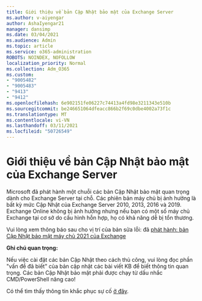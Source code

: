 ```yaml
---
title: Giới thiệu về bản Cập Nhật bảo mật của Exchange Server
ms.author: v-aiyengar
author: AshaIyengar21
manager: dansimp
ms.date: 03/04/2021
ms.audience: Admin
ms.topic: article
ms.service: o365-administration
ROBOTS: NOINDEX, NOFOLLOW
localization_priority: Normal
ms.collection: Adm_O365
ms.custom:
- "9005482"
- "9005483"
- "9413"
- "9412"
ms.openlocfilehash: 6e902151fe06227c74413a4fd98e3211343e510b
ms.sourcegitcommit: be246651064dfeacc866b2f69c0dbe4002a73f1c
ms.translationtype: MT
ms.contentlocale: vi-VN
ms.lasthandoff: 03/11/2021
ms.locfileid: "50726549"
---
```

# <a name="about-exchange-server-security-updates"></a>Giới thiệu về bản Cập Nhật bảo mật của Exchange Server

Microsoft đã phát hành một chuỗi các bản Cập Nhật bảo mật quan trọng dành cho Exchange Server tại chỗ. Các phiên bản máy chủ bị ảnh hưởng là bất kỳ mức Cập Nhật của Exchange Server 2010, 2013, 2016 và 2019. Exchange Online không bị ảnh hưởng nhưng nếu bạn có một số máy chủ Exchange tại cơ sở do cấu hình hỗn hợp, họ có khả năng dễ bị tổn thương.

Vui lòng xem thông báo sau cho vị trí của bản sửa lỗi: đã [phát hành: bản Cập Nhật bảo mật máy chủ 2021 của Exchange](https://techcommunity.microsoft.com/t5/exchange-team-blog/released-march-2021-exchange-server-security-updates/ba-p/2175901)

**Ghi chú quan trọng:**

Nếu việc cài đặt các bản Cập Nhật theo cách thủ công, vui lòng đọc phần "vấn đề đã biết" của bản cập nhật các bài viết KB để biết thông tin quan trọng. Các bản Cập Nhật bảo mật phải được chạy từ dấu nhắc CMD/PowerShell nâng cao!

Có thể tìm thấy thông tin khắc phục sự cố [ở đây](https://aka.ms/exupdatefaq).
